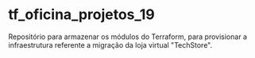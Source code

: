 # tf_oficina_projetos_19
Repositório para armazenar os módulos do Terraform, para provisionar a infraestrutura referente a migração da loja virtual "TechStore".
